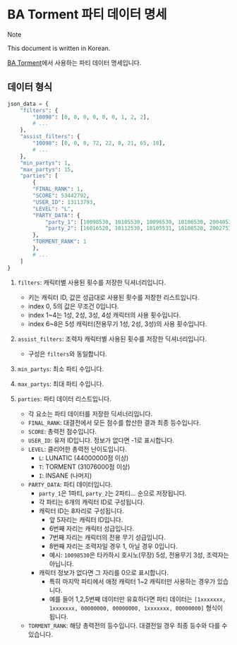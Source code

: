 # BA Torment 파티 데이터 명세

> [!NOTE]
> This document is written in Korean.

[BA Torment](https://bluearchive-torment.netlify.app/)에서 사용하는 파티 데이터 명세입니다.

## 데이터 형식

```python
json_data = {
    "filters": {
        "10098": [0, 0, 0, 0, 0, 0, 1, 2, 2],
        # ...
    },
    "assist_filters": {
        "10098": [0, 0, 0, 72, 22, 0, 21, 65, 18],
        # ...
    },
    "min_partys": 1,
    "max_partys": 15,
    "parties": [
        {
        "FINAL_RANK": 1,
        "SCORE": 53442792,
        "USER_ID": 13113793,
        "LEVEL": "L",
        "PARTY_DATA": {
            "party_1": [10098530, 10105530, 10096530, 10106530, 20040530, 20037530],
            "party_2": [16016520, 10112530, 10105531, 10108520, 20027530, 26014530]
        },
        "TORMENT_RANK": 1
        },
        # ...
    ]
}
```

1. `filters`: 캐릭터별 사용된 횟수를 저장한 딕셔너리입니다.

   - 키는 캐릭터 ID, 값은 성급대로 사용된 횟수를 저장한 리스트입니다.
   - index 0, 5의 값은 무조건 0입니다.
   - index 1~4는 1성, 2성, 3성, 4성 캐릭터의 사용 횟수입니다.
   - index 6~8은 5성 캐릭터(전용무기 1성, 2성, 3성)의 사용 횟수입니다.

2. `assist_filters`: 조력자 캐릭터별 사용된 횟수를 저장한 딕셔너리입니다.

   - 구성은 `filters`와 동일합니다.

3. `min_partys`: 최소 파티 수입니다.
4. `max_partys`: 최대 파티 수입니다.

5. `parties`: 파티 데이터 리스트입니다.
   - 각 요소는 파티 데이터를 저장한 딕셔너리입니다.
   - `FINAL_RANK`: 대결전에서 모든 점수를 합산한 결과 최종 등수입니다.
   - `SCORE`: 총력전 점수입니다.
   - `USER_ID`: 유저 ID입니다. 정보가 없다면 -1로 표시합니다.
   - `LEVEL`: 클리어한 총력전 난이도입니다.
     - `L`: LUNATIC (44000000점 이상)
     - `T`: TORMENT (31076000점 이상)
     - `I`: INSANE (나머지)
   - `PARTY_DATA`: 파티 데이터입니다.
     - `party_1`은 1파티, `party_2`는 2파티... 순으로 저장됩니다.
     - 각 파티는 6개의 캐릭터 ID로 구성됩니다.
     - 캐릭터 ID는 8자리로 구성됩니다.
       - 앞 5자리는 캐릭터 ID입니다.
       - 6번째 자리는 캐릭터 성급입니다.
       - 7번째 자리는 캐릭터의 전용 무기 성급입니다.
       - 8번째 자리는 조력자일 경우 1, 아닐 경우 0입니다.
       - 예시: `10098530`은 타카하시 호시노(무장) 5성, 전용무기 3성, 조력자는 아닙니다.
     - 캐릭터 정보가 없다면 그 자리를 0으로 표시합니다.
       - 특히 마지막 파티에서 애정 캐릭터 1~2 캐릭터만 사용하는 경우가 있습니다.
       - 예를 들어 1,2,5번째 데이터만 유효하다면 파티 데이터는 `[1xxxxxxx, 1xxxxxxx, 00000000, 00000000, 1xxxxxxx, 00000000]` 형식이 됩니다.
   - `TORMENT_RANK`: 해당 총력전의 등수입니다. 대결전일 경우 최종 등수와 다를 수 있습니다.
